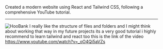 Created a modern website using React and Tailwind CSS, following a comprehensive YouTube tutorial.
______________________________________________________________________________________________________
![HooBank](https://i.ibb.co/BK1Hn0x/Screenshot-2022-08-08-at-4-05-48-PM.png)
I really like the structure of files and folders and I might think about working that way in my future projects its a very good tutorial
i highly recommend to learn tailwind and react too
this is the link of the video https://www.youtube.com/watch?v=_oO4Qi5aVZs

